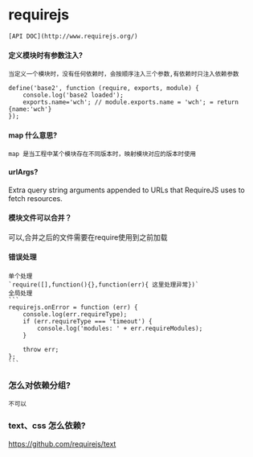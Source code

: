 # requirejs
    [API DOC](http://www.requirejs.org/)
#### 定义模块时有参数注入?
    当定义一个模块时，没有任何依赖时，会按顺序注入三个参数,有依赖时只注入依赖参数
```
define('base2', function (require, exports, module) {
    console.log('base2 loaded');
    exports.name='wch'; // module.exports.name = 'wch'; = return {name:'wch'}
});
```

#### map 什么意思?
    map 是当工程中某个模块存在不同版本时，映射模块对应的版本时使用

#### urlArgs?
  Extra query string arguments appended to URLs that RequireJS uses to fetch resources.

#### 模块文件可以合并？
 可以,合并之后的文件需要在require使用到之前加载

#### 错误处理
    单个处理
    `require([],function(){},function(err){ 这里处理异常})`
    全局处理
    ```
    requirejs.onError = function (err) {
        console.log(err.requireType);
        if (err.requireType === 'timeout') {
            console.log('modules: ' + err.requireModules);
        }

        throw err;
    };
    ```
### 怎么对依赖分组?
    不可以
### text、css 怎么依赖?
<https://github.com/requirejs/text>





